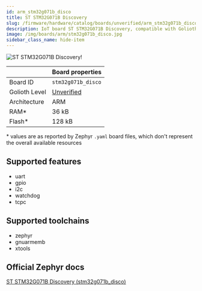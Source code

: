 ```yaml
---
id: arm_stm32g071b_disco
title: ST STM32G071B Discovery
slug: /firmware/hardware/catalog/boards/unverified/arm_stm32g071b_disco
description: IoT board ST STM32G071B Discovery, compatible with Golioth at unverified level.
image: /img/boards/arm/stm32g071b_disco.jpg
sidebar_class_name: hide-item
---
```


[//]: # (This is an auto-generated file, do not edit! Changes to it will be lost upon re-generation)

![ST STM32G071B Discovery!](/img/boards/arm/stm32g071b_disco.jpg "ST STM32G071B Discovery")

|                | Board properties     |
| -------------  | -------------------- |
| Board ID       | `stm32g071b_disco` |
| Golioth Level  | [Unverified](/firmware/hardware#unverified-boards) |
| Architecture   | ARM |
| RAM*           | 36 kB |
| Flash*         | 128 kB |

\* values are as reported by Zephyr `.yaml` board files, which don't represent the overall available resources



## Supported features

* uart
* gpio
* i2c
* watchdog
* tcpc

## Supported toolchains

* zephyr
* gnuarmemb
* xtools

## Official Zephyr docs

[ST STM32G071B Discovery (stm32g071b_disco)](https://docs.zephyrproject.org/3.6.0/boards/arm/stm32g071b_disco/doc/index.html)

